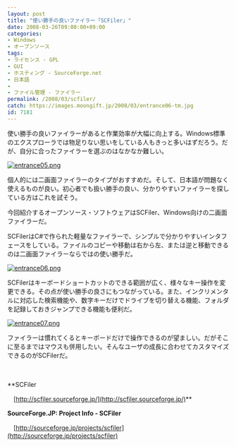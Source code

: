 ```yaml
---
layout: post
title: "使い勝手の良いファイラー「SCFiler」"
date: 2008-03-26T09:00:00+09:00
categories:
- Windows
- オープンソース
tags: 
- ライセンス - GPL
- GUI
- ホスティング - SourceForge.net
- 日本語
- 
- ファイル管理 - ファイラー
permalink: /2008/03/scfiler/
catch: https://images.moongift.jp/2008/03/entrance06-tm.jpg
id: 7181
---
```

使い勝手の良いファイラーがあると作業効率が大幅に向上する。Windows標準のエクスプローラでは物足りない思いをしている人もきっと多いはずだろう。だが、自分に合ったファイラーを選ぶのはなかなか難しい。

  

[![entrance05.png](https://images.moongift.jp/2008/03/entrance05-tm.jpg)](https://images.moongift.jp/2008/03/entrance05.jpg)

  

個人的には二画面ファイラーのタイプがおすすめだ。そして、日本語が問題なく使えるものが良い。初心者でも扱い勝手の良い、分かりやすいファイラーを探している方はこれを試そう。

  

今回紹介するオープンソース・ソフトウェアはSCFiler、Windows向けの二画面ファイラーだ。

  
  
<!--more-->  

SCFilerはC#で作られた軽量なファイラーで、シンプルで分かりやすいインタフェースをしている。ファイルのコピーや移動は右から左、または逆と移動できるのは二画面ファイラーならではの使い勝手だ。

  

[![entrance06.png](https://images.moongift.jp/2008/03/entrance06-tm.jpg)](https://images.moongift.jp/2008/03/entrance06.jpg)

  

SCFilerはキーボードショートカットのできる範囲が広く、様々なキー操作を変更できる。その点が使い勝手の良さにもつながっている。また、インクリメンタルに対応した検索機能や、数字キーだけでドライブを切り替える機能、フォルダを記録しておきジャンプできる機能も便利だ。

  

[![entrance07.png](https://images.moongift.jp/2008/03/entrance07-tm1.jpg)](https://images.moongift.jp/2008/03/entrance071.jpg)

  

ファイラーは慣れてくるとキーボードだけで操作できるのが望ましい。だがそこに至るまではマウスも併用したい。そんなユーザの成長に合わせてカスタマイズできるのがSCFilerだ。

  

　

  

**SCFiler  
  
　[http://scfiler.sourceforge.jp/](http://scfiler.sourceforge.jp/)**

  

**SourceForge.JP: Project Info - SCFiler**  
  
　[http://sourceforge.jp/projects/scfiler](http://sourceforge.jp/projects/scfiler)

  

  
